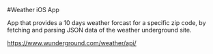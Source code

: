 #Weather iOS App

App that provides a 10 days weather forcast for a specific zip code, by fetching and parsing JSON data of the weather underground site.

https://www.wunderground.com/weather/api/

